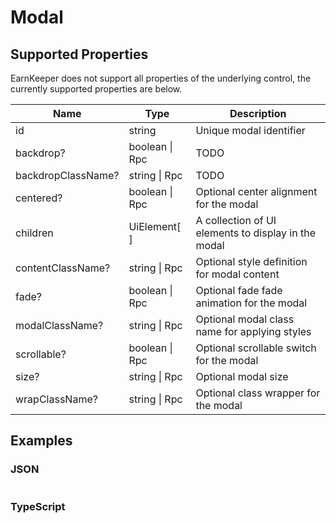 # Modal

## Supported Properties

EarnKeeper does not support all properties of the underlying control, the currently supported properties are below.

| Name                    | Type           | Description |
| ----------------------- | -------------- | ----------- |
| id                      | string         |  Unique modal identifier           |
| backdrop?               | boolean \| Rpc  | TODO            |
| backdropClassName?      | string \| Rpc   | TODO            |
| centered?               | boolean \| Rpc  |  Optional center alignment for the modal           |
| children                | UiElement[  ]    | A collection of UI elements to display in the modal            |
| contentClassName?       | string \| Rpc   |   Optional style definition for modal content          |
| fade?                   | boolean \| Rpc  |  Optional fade fade animation for the modal            |
| modalClassName?         | string \| Rpc   |  Optional modal class name for applying styles         |
| scrollable?             | boolean \| Rpc  |  Optional scrollable switch for the modal              |
| size?                   | string \| Rpc   |  Optional modal size           |
| wrapClassName?          | string \| Rpc   |  Optional class wrapper for the modal                  |





## Examples

### JSON

```json
```

### TypeScript

```javascript
```
